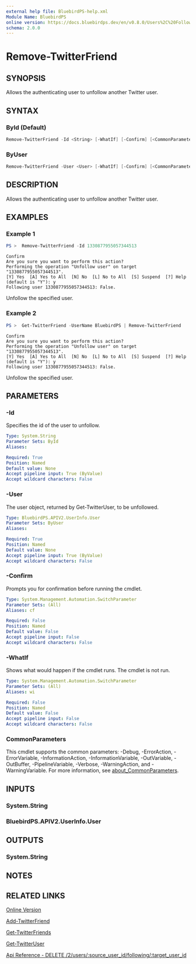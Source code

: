 ```yaml
---
external help file: BluebirdPS-help.xml
Module Name: BluebirdPS
online version: https://docs.bluebirdps.dev/en/v0.8.0/Users%2C%20Followers%2C%20Friends%2C%20and%20Blocks/Remove-TwitterFriend
schema: 2.0.0
---
```


# Remove-TwitterFriend

## SYNOPSIS

Allows the authenticating user to unfollow another Twitter user.

## SYNTAX

### ById (Default)

```powershell
Remove-TwitterFriend -Id <String> [-WhatIf] [-Confirm] [<CommonParameters>]
```

### ByUser

```powershell
Remove-TwitterFriend -User <User> [-WhatIf] [-Confirm] [<CommonParameters>]
```

## DESCRIPTION

Allows the authenticating user to unfollow another Twitter user.

## EXAMPLES

### Example 1

```powershell
PS >  Remove-TwitterFriend -Id 1330877955057344513
```

```text
Confirm
Are you sure you want to perform this action?
Performing the operation "Unfollow user" on target "1330877955057344513".
[Y] Yes  [A] Yes to All  [N] No  [L] No to All  [S] Suspend  [?] Help (default is "Y"): y
Following user 1330877955057344513: False.
```

Unfollow the specified user.

### Example 2

```powershell
PS >  Get-TwitterFriend -UserName BluebirdPS | Remove-TwitterFriend
```

```text
Confirm
Are you sure you want to perform this action?
Performing the operation "Unfollow user" on target "1330877955057344513".
[Y] Yes  [A] Yes to All  [N] No  [L] No to All  [S] Suspend  [?] Help (default is "Y"): y
Following user 1330877955057344513: False.
```

Unfollow the specified user.

## PARAMETERS

### -Id

Specifies the id of the user to unfollow.

```yaml
Type: System.String
Parameter Sets: ById
Aliases:

Required: True
Position: Named
Default value: None
Accept pipeline input: True (ByValue)
Accept wildcard characters: False
```

### -User

The user object, returned by Get-TwitterUser, to be unfollowed.

```yaml
Type: BluebirdPS.APIV2.UserInfo.User
Parameter Sets: ByUser
Aliases:

Required: True
Position: Named
Default value: None
Accept pipeline input: True (ByValue)
Accept wildcard characters: False
```

### -Confirm

Prompts you for confirmation before running the cmdlet.

```yaml
Type: System.Management.Automation.SwitchParameter
Parameter Sets: (All)
Aliases: cf

Required: False
Position: Named
Default value: False
Accept pipeline input: False
Accept wildcard characters: False
```

### -WhatIf

Shows what would happen if the cmdlet runs.
The cmdlet is not run.

```yaml
Type: System.Management.Automation.SwitchParameter
Parameter Sets: (All)
Aliases: wi

Required: False
Position: Named
Default value: False
Accept pipeline input: False
Accept wildcard characters: False
```

### CommonParameters

This cmdlet supports the common parameters: -Debug, -ErrorAction, -ErrorVariable, -InformationAction, -InformationVariable, -OutVariable, -OutBuffer, -PipelineVariable, -Verbose, -WarningAction, and -WarningVariable. For more information, see [about_CommonParameters](http://go.microsoft.com/fwlink/?LinkID=113216).

## INPUTS

### System.String

### BluebirdPS.APIV2.UserInfo.User

## OUTPUTS

### System.String

## NOTES

## RELATED LINKS

[Online Version](https://docs.bluebirdps.dev/en/v0.8.0/Users%2C%20Followers%2C%20Friends%2C%20and%20Blocks/Remove-TwitterFriend)

[Add-TwitterFriend](https://docs.bluebirdps.dev/en/v0.8.0/Users%2C%20Followers%2C%20Friends%2C%20and%20Blocks/Add-TwitterFriend)

[Get-TwitterFriends](https://docs.bluebirdps.dev/en/v0.8.0/Users%2C%20Followers%2C%20Friends%2C%20and%20Blocks/Get-TwitterFriends)

[Get-TwitterUser](https://docs.bluebirdps.dev/en/v0.8.0/Users%2C%20Followers%2C%20Friends%2C%20and%20Blocks/Get-TwitterUser)

[Api Reference - DELETE /2/users/:source_user_id/following/:target_user_id](https://developer.twitter.com/en/docs/twitter-api/users/follows/api-reference/delete-users-source_id-following)
